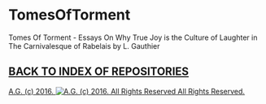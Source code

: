 TomesOfTorment
==============

Tomes Of Torment - Essays On Why True Joy is the Culture of Laughter in The Carnivalesque of Rabelais by L. Gauthier

## [BACK TO INDEX OF REPOSITORIES](https://github.com/antiface/Index)

[A.G. (c) 2016. ![A.G. (c) 2016. All Rights Reserved](https://historiotheque.files.wordpress.com/2016/11/ag_signature_official_2015_50px_cropped.jpg) All Rights Reserved.](http://alexgagnon.com)
